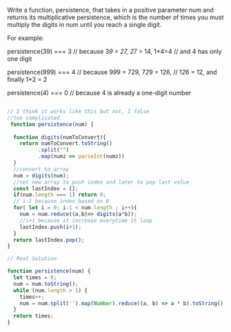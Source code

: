 Write a function, persistence, that takes in a positive parameter num and returns its multiplicative persistence, which is the number of times you must multiply the digits in num until you reach a single digit.

For example:

 persistence(39) === 3 // because 3*9 = 27, 2*7 = 14, 1*4=4
                       // and 4 has only one digit

 persistence(999) === 4 // because 9*9*9 = 729, 7*2*9 = 126,
                        // 1*2*6 = 12, and finally 1*2 = 2

 persistence(4) === 0 // because 4 is already a one-digit number

```js

// I think it works like this but not, I false
//too complicated
 function persistence(num) {
 
  function digits(numToConvert){ 
    return numToConvert.toString()
          .split("")
          .map(numz => parseInt(numz))
  }
  //convert to array
  num = digits(num);
  //set new array to push index and later to pop last value
  const lastIndex = [];
  if(num.length === 1) return 0;
  // i-1 because index based on 0
  for( let i = 0; i-1 < num.length ; i++){
    num = num.reduce((a,b)=> digits(a*b));
    //i+1 because it increase everytime it loop
    lastIndex.push(i+1);
  }
  return lastIndex.pop();
}

// Real Solution 

function persistence(num) {
  let times = 0;
  num = num.toString();
  while (num.length > 1) {
    times++;
    num = num.split('').map(Number).reduce((a, b) => a * b).toString();
  }
  return times;
}
```
